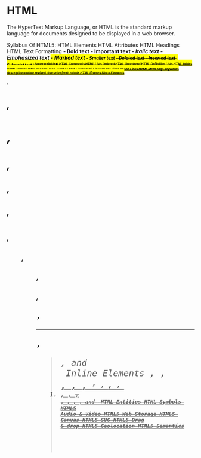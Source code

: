 # HTML
The HyperText Markup Language, or HTML is the standard markup language for documents designed to be displayed in a web browser. 

Syllabus Of HTML5:
HTML Elements
HTML Attributes
HTML Headings
HTML Text Formatting
      <b> - Bold text
      <strong> - Important text
      <i> - Italic text
      <em> - Emphasized text
      <mark> - Marked text
      <small> - Smaller text
      <del> - Deleted text
      <ins> - Inserted text
      <sub> - Subscript text
      <sup> - Superscript text
HTML Comments
HTML Lists
      Ordered HTML
      Unordered HTML
      Definition Lists
HTML tables
HTML Forms
HTML Images 
HTML Anchor
      Text Links
      Email Links
      Image Links
      Phone Links
HTML Meta Tags
      keywords
      description
      author
      revised
      charset
      refresh
      robots
HTML iframes
Block Elements
      <p>, <h1>, <h2>, <h3>, <h4>, <h5>, <h6>, <ul>, <ol>, <dl>, <pre>, <hr />, <blockquote>, and <address>
Inline Elements
      <b>, <i>, <u>, <em>, <strong>, <sup>, <sub>, <big>, <small>, <li>, <ins>, <del>, <code>, <cite>, <dfn>, <kbd>, and <var>
HTML Entities
HTML Symbols
HTML5 Audio & Video
HTML5 Web Storage
HTML5 Canvas
HTML5 SVG
HTML5 Drag & drop
HTML5 Geolocation
HTML5 Semantics